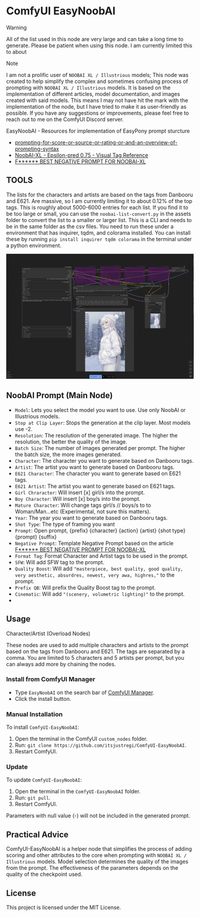 # ComfyUI EasyNoobAI

> [!WARNING]
> All of the list used in this node are very large and can take a long time to generate. Please be patient when using this node. I am currently limited this to about 


> [!NOTE]
> I am not a prolific user of `NOOBAI XL / Illustrious` models; This node was created to help simplify the complex and sometimes confusing process of prompting with `NOOBAI XL / Illustrious` models.
> It is based on the implementation of different articles, model documentation, and images created with said models. This means I may not have hit the mark with the implementation of the node, 
> but I have tried to make it as user-friendly as possible. If you have any suggestions or improvements, please feel free to reach out to me on the ComfyUI Discord server.


EasyNoobAI - Resources for implementation of EasyPony prompt sturcture
- [prompting-for-score-or-source-or-rating-or-and-an-overview-of-prompting-syntax](https://civitai.com/articles/8962)
- [NoobAI-XL - Epsilon-pred 0.75 - Visual Tag Reference](https://civitai.com/articles/8510/noobai-xl-epsilon-pred-075-visual-tag-reference)
- [F****** BEST NEGATIVE PROMPT FOR NOOBAI-XL](https://civitai.com/articles/9695/f-best-negative-prompt-for-noobai-xl)

## TOOLS
The lists for the characters and artists are based on the tags from Danbooru and E621. Are massive, so I am currently limiting it to about 0.12% of the top tags. This is roughly about 5000-6000 entries for each list. If you find it to be too large or small, you can use the `noobai-list-convert.py` in the assets folder to convert the list to a smaller or larger list. This is a CLI and needs to be in the same folder as the csv files.
You need to run these under a environment that has inquirer, tqdm, and colorama installed. You can install these by running `pip install inquirer tqdm colorama` in the terminal under a python environment.




![node](node.png)

## NoobAI Prompt (Main Node)
* `Model`: Lets you select the model you want to use. Use only NoobAI or Illustrious models.
* `Stop at Clip Layer`: Stops the generation at the clip layer. Most models use -2.
* `Resolution`: The resolution of the generated image. The higher the resolution, the better the quality of the image.
* `Batch Size`: The number of images generated per prompt. The higher the batch size, the more images generated.
* `Character`: The character you want to generate based on Danbooru tags.
* `Artist`: The artist you want to generate based on Danbooru tags.
* `E621 Character`: The character you want to generate based on E621 tags.
* `E621 Artist`: The artist you want to generate based on E621 tags.
* `Girl Chraracter`: Will insert [x] girl/s into the prompt.
* `Boy Character`: Will insert [x] boy/s into the prompt.
* `Mature Character`: Will change tags girl/s // boys/s to to Woman/Man...etc (Experimental, not sure this matters).
* `Year`: The year you want to generate based on Danbooru tags.
* `Shot Type`: The type of framing you want
* `Prompt`: Open prompt, {prefix} {character} {action} {artist} {shot type} {prompt} {suffix}
* `Negative Prompt`: Template Negative Prompt based on the article [F****** BEST NEGATIVE PROMPT FOR NOOBAI-XL](https://civitai.com/articles/9695/f-best-negative-prompt-for-noobai-xl)
* `Format Tag`: Format Character and Artist tags to be used in the prompt.
* `SFW`: Will add SFW tag to the prompt.
* `Quality Boost`: Will add `"masterpiece, best quality, good quality, very aesthetic, absurdres, newest, very awa, highres,"` to the prompt.
* `Prefix QB`: Will prefix the Quality Boost tag to the prompt.
* `Cinematic`: Will add `"(scenery, volumetric lighting)"` to the prompt.
* 
## Usage

Character/Artist (Overload Nodes)

These nodes are used to add multiple characters and artists to the prompt based on the tags from Danbooru and E621. The tags are separated by a comma.
You are limited to 5 characters and 5 artists per prompt, but you can always add more by chaining the nodes.


### Install from ComfyUI Manager

- Type `EasyNoobAI` on the search bar of [ComfyUI Manager](https://github.com/ltdrdata/ComfyUI-Manager).
- Click the install button.

### Manual Installation

To install `ComfyUI-EasyNoobAI`:

1. Open the terminal in the ComfyUI `custom_nodes` folder.
2. Run: `git clone https://github.com/itsjustregi/ComfyUI-EasyNoobAI`.
3. Restart ComfyUI.

### Update

To update `ComfyUI-EasyNoobAI`:

1. Open the terminal in the `ComfyUI-EasyNoobAI` folder.
2. Run: `git pull`.
3. Restart ComfyUI.

Parameters with null value (-) will not be included in the generated prompt.

## Practical Advice

ComfyUI-EasyNoobAI is a helper node that simplifies the process of adding scoring and other attributes to the core when prompting with `NOOBAI XL / Illustrious` models.
Model selection determines the quality of the images from the prompt. The effectiveness of the parameters depends on the quality of the checkpoint used.

## License

This project is licensed under the MIT License.
